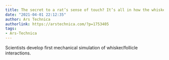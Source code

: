```yaml
---
title: The secret to a rat’s sense of touch? It’s all in how the whiskers bend
date: "2021-04-01 22:12:35"
author: Ars Technica
authorlink: https://arstechnica.com/?p=1753405
tags:
- Ars-Technica
---
```

Scientists develop first mechanical simulation of whisker/follicle interactions.